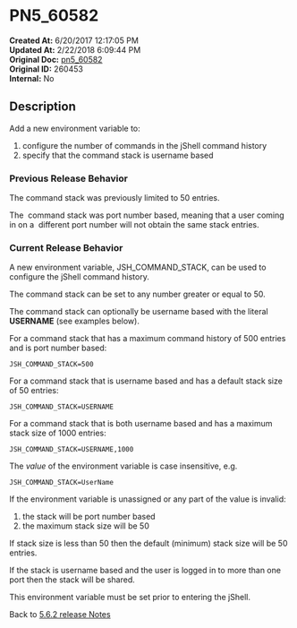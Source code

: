 # PN5_60582

**Created At:** 6/20/2017 12:17:05 PM  
**Updated At:** 2/22/2018 6:09:44 PM  
**Original Doc:** [pn5_60582](https://docs.jbase.com/36526-5-6-2-release-notes/pn5_60582)  
**Original ID:** 260453  
**Internal:** No  

## Description

Add a new environment variable to:

1. configure the number of commands in the jShell command history
2. specify that the command stack is username based

### Previous Release Behavior

The command stack was previously limited to 50 entries.

The  command stack was port number based, meaning that a user coming in on a  different port number will not obtain the same stack entries.

### Current Release Behavior

A new environment variable, JSH\_COMMAND\_STACK, can be used to configure the jShell command history.

The command stack can be set to any number greater or equal to 50.

The command stack can optionally be username based with the literal **USERNAME** (see examples below).

For a command stack that has a maximum command history of 500 entries and is port number based:

```
JSH_COMMAND_STACK=500
```

For a command stack that is username based and has a default stack size of 50 entries:

```
JSH_COMMAND_STACK=USERNAME
```

For a command stack that is both username based and has a maximum stack size of 1000 entries:

```
JSH_COMMAND_STACK=USERNAME,1000
```

The *value* of the environment variable is case insensitive, e.g.

```
JSH_COMMAND_STACK=UserName
```

If the environment variable is unassigned or any part of the value is invalid:

1. the stack will be port number based
2. the maximum stack size will be 50

If stack size is less than 50 then the default (minimum) stack size will be 50 entries.

If the stack is username based and the user is logged in to more than one port then the stack will be shared.

This environment variable must be set prior to entering the jShell.

Back to [5.6.2 release Notes](./../README.md)
